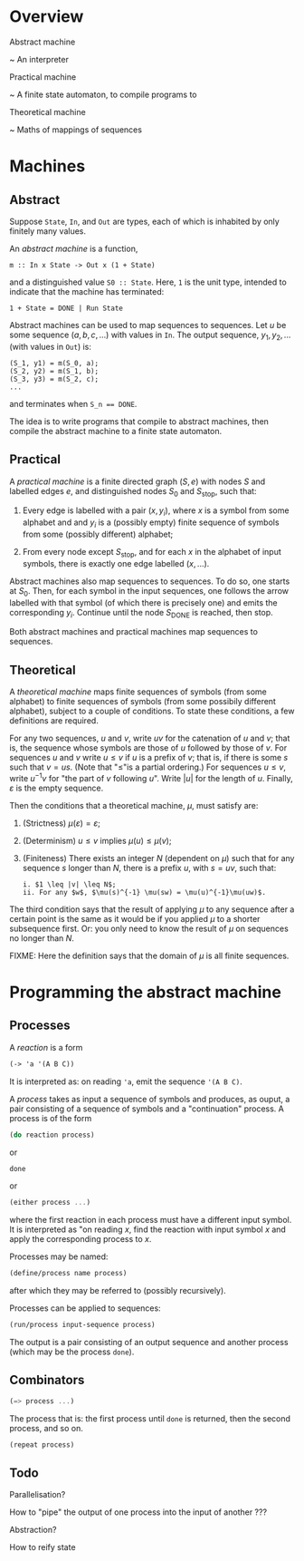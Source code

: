# Overview

Abstract machine

~ An interpreter

Practical machine

~ A finite state automaton, to compile programs to

Theoretical machine

~ Maths of mappings of sequences


# Machines

## Abstract 

Suppose `State`, `In`, and `Out` are types, each of which is inhabited by only
finitely many values. 

An *abstract machine* is a function, 

```
m :: In x State -> Out x (1 + State)
```

and a distinguished value `S0 :: State`. Here, `1` is the unit type, intended to
indicate that the machine has terminated:

```
1 + State = DONE | Run State 
```

Abstract machines can be used to map sequences to sequences. Let $u$ be some
sequence $(a, b, c, \dotsc)$ with values in `In`. The output sequence, $y_1,
y_2, \dotsc$ (with values in `Out`) is:

    (S_1, y1) = m(S_0, a);
    (S_2, y2) = m(S_1, b);
    (S_3, y3) = m(S_2, c); 
    ...

and terminates when `S_n == DONE`.

The idea is to write programs that compile to abstract machines, then compile
the abstract machine to a finite state automaton.


## Practical

A *practical machine* is a finite directed graph $(S, e)$ with nodes $S$ and
labelled edges $e$, and distinguished nodes $S_0$ and $S_\text{stop}$, such
that:

  1. Every edge is labelled with a pair $(x, y_i)$, where $x$ is a symbol from
     some alphabet and and $y_i$ is a (possibly empty) finite sequence of
     symbols from some (possibly different) alphabet;
       
  3. From every node except $S_\text{stop}$, and for each $x$ in the alphabet of
     input symbols, there is exactly one edge labelled $(x, ...)$.

Abstract machines also map sequences to sequences. To do so, one starts at
$S_0$. Then, for each symbol in the input sequences, one follows the arrow
labelled with that symbol (of which there is precisely one) and emits the
corresponding $y_i$. Continue until the node $S_\text{DONE}$ is reached, then
stop.

Both abstract machines and practical machines map sequences to sequences. 


## Theoretical

A *theoretical machine* maps finite sequences of symbols (from some alphabet) to
finite sequences of symbols (from some possibily different alphabet), subject to
a couple of conditions. To state these conditions, a few definitions are
required.

For any two sequences, $u$ and $v$, write $uv$ for the catenation of $u$ and
$v$; that is, the sequence whose symbols are those of $u$ followed by those of
$v$. For sequences $u$ and $v$ write $u\leq v$ if $u$ is a prefix of $v$; that
is, if there is some $s$ such that $v = us$. (Note that "$\leq$"is a partial
ordering.) For sequences $u\leq v$, write $u^{-1}v$ for "the part of $v$
following $u$". Write $|u|$ for the length of $u$. Finally, $\varepsilon$ is the
empty sequence.

Then the conditions that a theoretical machine, $\mu$, must satisfy are:

1. (Strictness) $\mu(\varepsilon) = \varepsilon$;

2. (Determinism) $u\leq v$ implies $\mu(u) \leq \mu(v)$;
   
3. (Finiteness) There exists an integer $N$ (dependent on $\mu$) such that for
   any sequence $s$ longer than $N$, there is a prefix $u$, with $s = uv$, such
   that:
       
       i. $1 \leq |v| \leq N$;
       ii. For any $w$, $\mu(s)^{-1} \mu(sw) = \mu(u)^{-1}\mu(uw)$.
       
The third condition says that the result of applying $\mu$ to any sequence after
a certain point is the same as it would be if you applied $\mu$ to a shorter
subsequence first. Or: you only need to know the result of $\mu$ on sequences no
longer than $N$.

FIXME: Here the definition says that the domain of $\mu$ is all finite
sequences. 



# Programming the abstract machine

## Processes

A *reaction* is a form
```scheme
(-> 'a '(A B C))
```
It is interpreted as: on reading `'a`, emit the sequence `'(A B C)`.

A *process* takes as input a sequence of symbols and produces, as ouput, a pair
consisting of a sequence of symbols and a "continuation" process. A process is
of the form
```scheme 
(do reaction process)
``` 
or 

```scheme 
done
```

or
```scheme
(either process ...)
```

where the first reaction in each process must have a different input symbol. It
is interpreted as "on reading $x$, find the reaction with input symbol $x$ and
apply the corresponding process to $x$.

Processes may be named:
```scheme
(define/process name process)
```
after which they may be referred to (possibly recursively).

Processes can be applied to sequences:
```scheme
(run/process input-sequence process)
```
The output is a pair consisting of an output sequence and another process (which
may be the process `done`).


## Combinators

```scheme
(=> process ...)
```

The process that is: the first process until `done` is returned, then the second
process, and so on.

```scheme
(repeat process)
```

## Todo

Parallelisation? 

How to "pipe" the output of one process into the input of another ???

Abstraction?

How to reify state

























